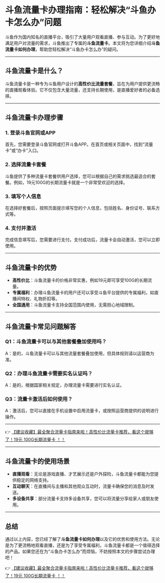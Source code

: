 # 斗鱼流量卡办理指南：轻松解决“斗鱼办卡怎么办”问题

斗鱼作为国内知名的直播平台，吸引了大量用户观看直播、参与互动。为了更好地满足用户对流量的需求，斗鱼推出了专属的**斗鱼流量卡**。本文将为您详细介绍**斗鱼流量卡如何办理**，帮助您轻松解决“斗鱼办卡怎么办”的疑问。

---

## 斗鱼流量卡是什么？

斗鱼流量卡是一种专为斗鱼用户设计的**高性价比流量套餐**，旨在为用户提供更流畅的直播观看体验。它不仅包含大量流量，还支持长期使用，是直播爱好者的必备选择。

---

## 斗鱼流量卡办理步骤

### 1. 登录斗鱼官网或APP
首先，您需要登录斗鱼官网或打开斗鱼APP。在首页或相关页面中，找到“流量卡”或“办卡”入口。

### 2. 选择流量卡套餐
斗鱼提供了多种流量卡套餐供用户选择，您可以根据自己的需求挑选最适合的套餐。例如，19元100G的长期流量卡就是一个非常受欢迎的选择。

### 3. 填写个人信息
在选择好套餐后，按照页面提示填写您的个人信息，包括姓名、身份证号、联系方式等。

### 4. 支付并激活
完成信息填写后，您需要进行支付。支付成功后，流量卡会自动激活，您可以立即使用。

---

## 斗鱼流量卡的优势

- **高性价比**：斗鱼流量卡的价格非常实惠，例如19元即可享受100G的长期流量。
- **专属福利**：办理斗鱼流量卡的用户还可以享受斗鱼平台提供的专属福利，如直播间特权、礼物折扣等。
- **全国通用**：斗鱼流量卡支持全国范围内使用，无需担心地域限制。

---

## 斗鱼流量卡常见问题解答

### Q1：斗鱼流量卡可以与其他套餐叠加使用吗？
A：是的，斗鱼流量卡可以与其他流量套餐叠加使用，但具体规则请以运营商为准。

### Q2：办理斗鱼流量卡需要实名认证吗？
A：是的，根据国家相关规定，办理流量卡需要进行实名认证。

### Q3：流量卡激活后如何使用？
A：激活后，您可以直接在手机设置中启用流量卡，或按照运营商提供的说明进行操作。

---

👉 [【建议收藏】最全聚合流量卡指南来啦！高性价比流量卡推荐，看这个就够了！19元 100G长期流量卡 ！！](https://bit.ly/Liuliangka)

---

## 斗鱼流量卡的使用场景

- **直播观看**：无论是游戏直播、才艺展示还是户外探险，斗鱼流量卡都能为您提供稳定的网络支持。
- **互动聊天**：在直播间与主播和其他观众互动时，流量卡确保您的消息及时发送。
- **多设备共享**：部分流量卡支持多设备共享，您可以将流量分享给家人或朋友使用。

---

## 总结

通过以上内容，您已经了解了**斗鱼流量卡如何办理**以及它的优势和使用方法。无论是为了更流畅地观看直播，还是为了享受专属福利，斗鱼流量卡都是一个值得选择的产品。如果您还在为“斗鱼办卡怎么办”而烦恼，不妨按照本文的步骤尝试办理吧！

👉 [【建议收藏】最全聚合流量卡指南来啦！高性价比流量卡推荐，看这个就够了！19元 100G长期流量卡 ！！](https://bit.ly/Liuliangka)
